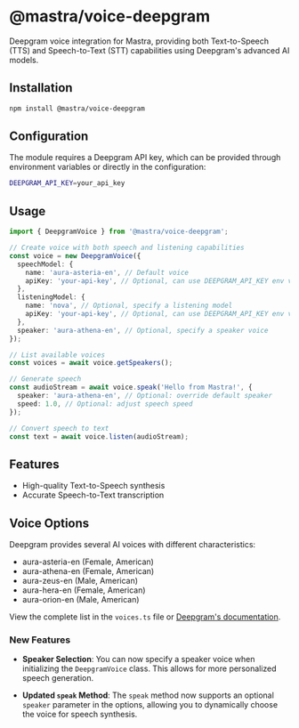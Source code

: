 # @mastra/voice-deepgram

Deepgram voice integration for Mastra, providing both Text-to-Speech (TTS) and Speech-to-Text (STT) capabilities using Deepgram's advanced AI models.

## Installation

```bash
npm install @mastra/voice-deepgram
```

## Configuration

The module requires a Deepgram API key, which can be provided through environment variables or directly in the configuration:

```bash
DEEPGRAM_API_KEY=your_api_key
```

## Usage

```typescript
import { DeepgramVoice } from '@mastra/voice-deepgram';

// Create voice with both speech and listening capabilities
const voice = new DeepgramVoice({
  speechModel: {
    name: 'aura-asteria-en', // Default voice
    apiKey: 'your-api-key', // Optional, can use DEEPGRAM_API_KEY env var
  },
  listeningModel: {
    name: 'nova', // Optional, specify a listening model
    apiKey: 'your-api-key', // Optional, can use DEEPGRAM_API_KEY env var
  },
  speaker: 'aura-athena-en', // Optional, specify a speaker voice
});

// List available voices
const voices = await voice.getSpeakers();

// Generate speech
const audioStream = await voice.speak('Hello from Mastra!', {
  speaker: 'aura-athena-en', // Optional: override default speaker
  speed: 1.0, // Optional: adjust speech speed
});

// Convert speech to text
const text = await voice.listen(audioStream);
```

## Features

- High-quality Text-to-Speech synthesis
- Accurate Speech-to-Text transcription

## Voice Options

Deepgram provides several AI voices with different characteristics:

- aura-asteria-en (Female, American)
- aura-athena-en (Female, American)
- aura-zeus-en (Male, American)
- aura-hera-en (Female, American)
- aura-orion-en (Male, American)

View the complete list in the `voices.ts` file or [Deepgram's documentation](https://developers.deepgram.com/docs/tts-models).

### New Features

- **Speaker Selection**: You can now specify a speaker voice when initializing the `DeepgramVoice` class. This allows for more personalized speech generation.

- **Updated `speak` Method**: The `speak` method now supports an optional `speaker` parameter in the options, allowing you to dynamically choose the voice for speech synthesis.
